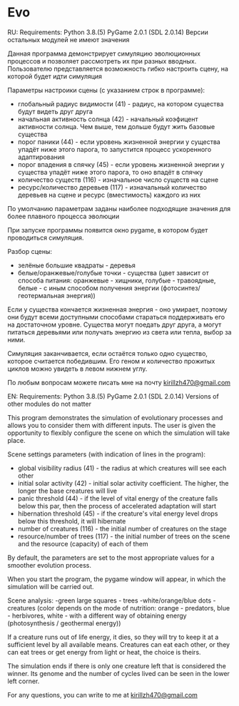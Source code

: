 # Evo
RU:
Requirements:
Python 3.8.(5)
PyGame 2.0.1 (SDL 2.0.14)
Версии остальных модулей не имеют значения

Данная программа демонстрирует симуляцию эволюционных процессов и позволяет рассмотреть их при разных вводных.
Пользователю представляется возможность гибко настроить сцену, на которой будет идти симуляция

Параметры настроики сцены (с указанием строк в программе):
- глобальный радиус видимости (41) - радиус, на котором существа будут видеть друг друга
- начальная активность солнца (42) - начальный коэфицент активности солнца. Чем выше, тем дольше будут жить базовые существа
- порог паники (44) - если уровень жизненной энергии у существа упадёт ниже этого парога, то запустится процесс ускоренного адаптирования
- порог впадения в спячку (45) - если уровень жизненной энергии у существа упадёт ниже этого парога, то оно впадёт в спячку
- количество существ (116) - изначальное число существ на сцене
- ресурс/количество деревьев (117) - изначальный количество деревьев на сцене и ресурс (вместимость) каждого из них

По умолчанию параметрам заданы наиболее подходящие значения для более плавного процесса эволюции

При запуске программы появится окно pygame, в котором будет проводиться симуляция.

Разбор сцены:
- зелёные большие квадраты - деревья
- белые/оранжевые/голубые точки - существа (цвет зависит от способа питания: оранжевые - хищники, голубые - травоядные, белые - с иным способом получения энергии (фотосинтез/геотермальная энергия))

Если у существа кончается жизненная энергия - оно умирает, поэтому они будут всеми доступными способами стараться поддерживать его на достаточном уровне.
Существа могут поедать друг друга, а могут питаться деревьями или получать энергию из света или тепла, выбор за ними.

Симуляция заканчивается, если остаётся только одно существо, которое считается победившим. Его геном и количество прожитых циклов можно увидеть в левом нижнем углу.

По любым вопросам можете писать мне на почту kirillzh470@gmail.com


EN:
Requirements:
Python 3.8.(5)
PyGame 2.0.1 (SDL 2.0.14)
Versions of other modules do not matter

This program demonstrates the simulation of evolutionary processes and allows you to consider them with different inputs.
The user is given the opportunity to flexibly configure the scene on which the simulation will take place.

Scene settings parameters (with indication of lines in the program):
- global visibility radius (41) - the radius at which creatures will see each other
- initial solar activity (42) - initial solar activity coefficient. The higher, the longer the base creatures will live
- panic threshold (44) - if the level of vital energy of the creature falls below this par, then the process of accelerated adaptation will start
- hibernation threshold (45) - if the creature's vital energy level drops below this threshold, it will hibernate
- number of creatures (116) - the initial number of creatures on the stage
- resource/number of trees (117) - the initial number of trees on the scene and the resource (capacity) of each of them

By default, the parameters are set to the most appropriate values for a smoother evolution process.

When you start the program, the pygame window will appear, in which the simulation will be carried out.

Scene analysis:
-green large squares - trees
-white/orange/blue dots - creatures (color depends on the mode of nutrition: orange - predators, blue - herbivores, white - with a different way of obtaining energy (photosynthesis / geothermal energy))

If a creature runs out of life energy, it dies, so they will try to keep it at a sufficient level by all available means.
Creatures can eat each other, or they can eat trees or get energy from light or heat, the choice is theirs.

The simulation ends if there is only one creature left that is considered the winner. Its genome and the number of cycles lived can be seen in the lower left corner.

For any questions, you can write to me at kirillzh470@gmail.com
